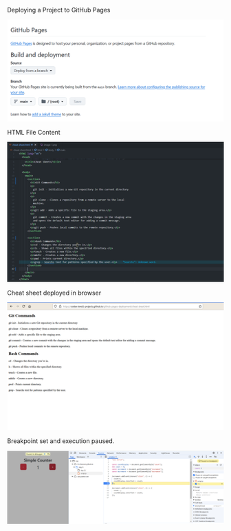 Deploying a Project to GitHub Pages

![alt text](image.png)

HTML File Content

![alt text](image-2.png)

Cheat sheet deployed in browser

![alt text](image-3.png)

Breakpoint set and execution paused.

![alt text](image-4.png)